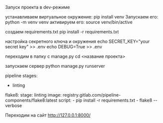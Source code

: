 Запуск проекта в dev-режиме

устанавливаем виртуальное окружение:
pip install venv
Запускаем его:
python -m venv venv
активируем его:
source venv/bin/active

создаем requirements.txt
pip install -r requirements.txt

настройка секретного ключа и окружения 
echo SECRET_KEY="your secret key" >> .env
echo DEBUG=True >> .env

переходим в папку с manage.py
cd <название проекта>

запускаем сервер
python manage.py runserver

pipeline
stages:
  - linting

flake8:
  stage: linting
  image: registry.gitlab.com/pipeline-components/flake8:latest
  script:
    - pip install -r requirements.txt
    - flake8 --verbose


Переходим на сайт
http://127.0.0.1:8000/
